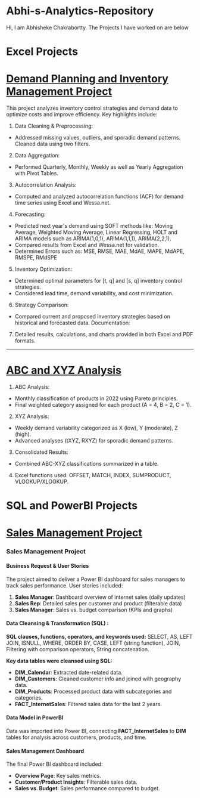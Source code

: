 # Abhi-s-Analytics-Repository
Hi, I am Abhisheke Chakrabortty. The Projects I have worked on are below
# Excel Projects
# [Demand Planning and Inventory Management Project](https://github.com/Abhi-c52/Abhi-s-Analytics-Repository/tree/525d0c38999c7f99f689ccf03446158712a025ae/Excel%20Project-%20Demand%20Planning%20and%20Inventory%20Management)
This project analyzes inventory control strategies and demand data to optimize costs and improve efficiency. Key highlights include:

1. Data Cleaning & Preprocessing:

  - Addressed missing values, outliers, and sporadic demand patterns. Cleaned data using two filters.
2. Data Aggregation:

  - Performed Quarterly, Monthly, Weekly as well as Yearly Aggregation with Pivot Tables.
3. Autocorrelation Analysis:

- Computed and analyzed autocorrelation functions (ACF) for demand time series using Excel and Wessa.net.
4. Forecasting:

- Predicted next year's demand using SOFT methods like: Moving Average, Weighted Moving Average, Linear Regressing, HOLT and ARIMA models such as ARIMA(1,0,1), ARIMA(1,1,1), ARIMA(2,2,1). 
- Compared results from Excel and Wessa.net for validation.
- Determined Errors such as: MSE, RMSE, MAE, MdAE, MAPE, MdAPE, RMSPE, RMdSPE

5. Inventory Optimization:

- Determined optimal parameters for [t, q] and [s, q] inventory control strategies.
- Considered lead time, demand variability, and cost minimization.
6. Strategy Comparison:

- Compared current and proposed inventory strategies based on historical and forecasted data.
Documentation:

7. Detailed results, calculations, and charts provided in both Excel and PDF formats.
----
# [ABC and XYZ Analysis](https://github.com/Abhi-c52/Abhi-s-Analytics-Repository/tree/8cb76c4e1c118372f3bc4d46e491add8a5bc1638/Excel-%20ABC%20and%20XYZ%20Analysis)

1. ABC Analysis:

- Monthly classification of products in 2022 using Pareto principles.
- Final weighted category assigned for each product (A = 4, B = 2, C = 1).
2. XYZ Analysis:

- Weekly demand variability categorized as X (low), Y (moderate), Z (high).
- Advanced analyses (tXYZ, RXYZ) for sporadic demand patterns.
3. Consolidated Results:

- Combined ABC-XYZ classifications summarized in a table.
4. Excel functions used: OFFSET, MATCH, INDEX, SUMPRODUCT, VLOOKUP/XLOOKUP.

# SQL and PowerBI Projects
# [Sales Management Project](https://github.com/Abhi-c52/Abhi-s-Analytics-Repository/tree/9992259cd3c88d9707f479116eb73d7b013d2fb9/Sales%20Report%20Creation%20with%20SQL%20and%20PowerBI)

### Sales Management Project

#### Business Request & User Stories  
The project aimed to deliver a Power BI dashboard for sales managers to track sales performance. User stories included:
1. **Sales Manager**: Dashboard overview of internet sales (daily updates)
2. **Sales Rep**: Detailed sales per customer and product (filterable data)
3. **Sales Manager**: Sales vs. budget comparison (KPIs and graphs)

#### Data Cleansing & Transformation (SQL) :
**SQL clauses, functions, operators, and keywords used:** SELECT, AS, LEFT JOIN, ISNULL, WHERE, ORDER BY, CASE, LEFT (string function), JOIN, Filtering with comparison operators, String concatenation.

**Key data tables were cleansed using SQL:**
- **DIM_Calendar**: Extracted date-related data.
- **DIM_Customers**: Cleaned customer info and joined with geography data.
- **DIM_Products**: Processed product data with subcategories and categories.
- **FACT_InternetSales**: Filtered sales data for the last 2 years.

#### Data Model  in PowerBI
Data was imported into Power BI, connecting **FACT_InternetSales** to **DIM** tables for analysis across customers, products, and time.

#### Sales Management Dashboard  
The final Power BI dashboard included:
- **Overview Page**: Key sales metrics.
- **Customer/Product Insights**: Filterable sales data.
- **Sales vs. Budget**: Sales performance compared to budget.
